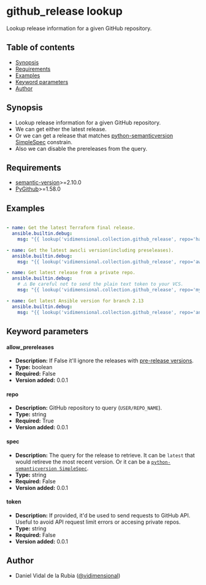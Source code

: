# github_release lookup

Lookup release information for a given GitHub repository.

## Table of contents

- [Synopsis](#synopsis)
- [Requirements](#requirements)
- [Examples](#examples)
- [Keyword parameters](#keyword-parameters)
- [Author](#author)

## Synopsis

- Lookup release information for a given GitHub repository.
- We can get either the latest release.
- Or we can get a release that matches
[python-semanticversion SimpleSpec](https://python-semanticversion.readthedocs.io/en/latest/reference.html#semantic_version.SimpleSpec)
constrain.
- Also we can disable the prereleases from the query.


## Requirements

- [semantic-version](https://github.com/rbarrois/python-semanticversion)>=2.10.0
- [PyGithub](https://github.com/PyGithub/PyGithub)>=1.58.0

## Examples

```yaml

- name: Get the latest Terraform final release.
  ansible.builtin.debug:
    msg: "{{ lookup('vidimensional.collection.github_release', repo='hashicorp/terraform') }}"

- name: Get the latest awscli version(including preseleases).
  ansible.builtin.debug:
    msg: "{{ lookup('vidimensional.collection.github_release', repo='aws/aws-cli', spec='latest', allow_prereleases=True) }}"

- name: Get latest release from a private repo.
  ansible.builtin.debug:
    # ⚠️ Be careful not to send the plain text token to your VCS.
    msg: "{{ lookup('vidimensional.collection.github_release', repo='myorg/some-private-repo',  token='1234') }}"

- name: Get latest Ansible version for branch 2.13
  ansible.builtin.debug:
    msg: "{{ lookup('vidimensional.collection.github_release', repo='ansible/ansible', spec='>=2.13.0,<2.14') }}"

```

## Keyword parameters


#### allow_prereleases

- **Description:** If False it'll ignore the releases with [pre-release versions](https://semver.org/spec/v2.0.0.html#spec-item-9).
- **Type:** boolean
- **Required:** False
- **Version added:** 0.0.1


#### repo

- **Description:** GitHub repository to query (`USER/REPO_NAME`).
- **Type:** string
- **Required:** True
- **Version added:** 0.0.1


#### spec

- **Description:** The query for the release to retrieve. It can be `latest` that would retireve the most recent version. Or it can be a [`python-semanticversion SimpleSpec`](https://python-semanticversion.readthedocs.io/en/latest/reference.html#semantic_version.SimpleSpec).
- **Type:** string
- **Required:** False
- **Version added:** 0.0.1


#### token

- **Description:** If provided, it'd be used to send requests to GitHub API. Useful to avoid API request limit errors or accesing private repos.
- **Type:** string
- **Required:** False
- **Version added:** 0.0.1



## Author

- Daniel Vidal de la Rubia ([@vidimensional](https://github.com/Vidimensional))
